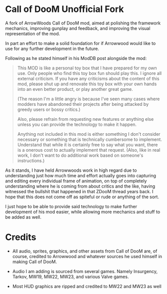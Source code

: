 # Call of DooM Unofficial Fork
A fork of ArrowWoods Call of DooM mod, aimed at polishing the framework mechanics,
improving gunplay and feedback, and improving the visual representation of the mod.

In part an effort to make a solid foundation for if Arrowwood would like to use
for any further development in the future.

Following as he stated himself in his ModDB post alongside the mod:

> This MOD is like a personal toy box that I have prepared for my own use.
> Only people who find this toy box fun should play this.
> I ignore all external criticism. If you have any criticisms about the content
> of this mod, please shut up and renovate this toy box with your own hands into
> an even better product, or play another great game.
> 
> (The reason I'm a little angry is because I've seen many cases where modders
> have abandoned their projects after being attacked by greedy users or bossy
> critics.)
> 
> Also, please refrain from requesting new features or anything else unless you
> can provide the technology to make it happen.
> 
> Anything not included in this mod is either something I don't consider necessary
> or something that is technically cumbersome to implement. Understand that while
> it is certainly free to say what you want, there is a onerous cost to actually
> implement that request. (Also, like in real work, I don't want to do additional
> work based on someone's instructions.)

As it stands, I have held Arrowwoods work in high regard due to understanding
just how much time and effort actually goes into capturing and editing every
individual frame of animation, on top of completely understanding where he is
coming from about critics and the like, having witnessed the bullshit that
happened in that ZDooM thread years back. I hope that this does not come off as
spiteful or rude or anything of the sort.

I just hope to be able to provide said technology to make further development of
his mod easier, while allowing more mechanics and stuff to be added as well.


# Credits

- All audio, sprites, graphics, and other assets from Call of DooM are, of course,
credited to Arrowwood and whatever sources he used himself in making Call of DooM.

- Audio I am adding is sourced from several games. Namely Insurgency, Tarkov,
MW19, MW22, MW23, and various Valve games.

- Most HUD graphics are ripped and credited to MW22 and MW23 as well